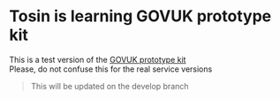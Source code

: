 # Tosin is learning GOVUK prototype kit
 This is a test version of the [GOVUK prototype kit](https://govuk-prototype-kit.herokuapp.com/docs/install/introduction)  
 Please, do not confuse this for the real service versions  
 > This will be updated on the develop branch